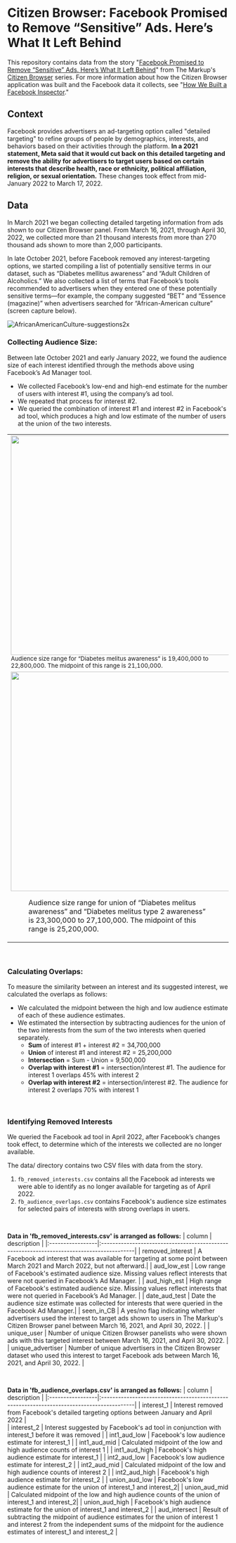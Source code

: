 # Citizen Browser: Facebook Promised to Remove “Sensitive” Ads. Here’s What It Left Behind

This repository contains data from the story "[Facebook Promised to Remove “Sensitive” Ads. Here’s What It Left Behind](https://themarkup.org/)" from The Markup's [Citizen Browser](https://themarkup.org/citizen-browser/) series. For more information about how the Citizen Browser application was built and the Facebook data it collects, see "[How We Built a Facebook Inspector](https://themarkup.org/citizen-browser/2021/01/05/how-we-built-a-facebook-inspector)."

## Context
Facebook provides advertisers an ad-targeting option called "detailed targeting" to refine groups of people by demographics, interests, and behaviors based on their activities through the platform. **In a 2021 statement, Meta said that it would cut back on this detailed targeting and remove the ability for advertisers to target users based on certain interests that describe health, race or ethnicity, political affiliation, religion, or sexual orientation.** These changes took effect from mid-January 2022 to March 17, 2022.


## Data

In March 2021 we began collecting detailed targeting information from ads shown to our Citizen Browser panel. From March 16, 2021, through April 30, 2022, we collected more than 21 thousand interests from more than 270 thousand ads shown to more than 2,000 participants.

In late October 2021, before Facebook removed any interest-targeting options, we started compiling a list of potentially sensitive terms in our dataset, such as “Diabetes mellitus awareness” and “Adult Children of Alcoholics.” We also collected a list of terms that Facebook’s tools recommended to advertisers when they entered one of these potentially sensitive terms—for example, the company suggested “BET” and “Essence (magazine)” when advertisers searched for “African-American culture” (screen capture below).

![AfricanAmericanCulture-suggestions2x](https://user-images.githubusercontent.com/821717/167681695-76554405-2fc4-48ac-a9d9-7677cfd472dc.png)


### Collecting Audience Size:

Between late October 2021 and early January 2022, we found the audience size of each interest identified through the methods above using Facebook’s Ad Manager tool. 
* We collected Facebook’s low-end and high-end estimate for the number of users with interest #1, using the company’s ad tool.
* We repeated that process for interest #2. 
* We queried the combination of interest #1 and interest #2 in Facebook's ad tool, which produces a high and low estimate of the number of users at the union of the two interests.


<table>
  <tr>
    <td width="50%"><img src="https://user-images.githubusercontent.com/821717/167702953-5918fc29-7b7b-4eb1-8515-6e63872d8ab4.png" height="500"><br/>
    <small>Audience size range for “Diabetes melitus awareness” is 19,400,000 to 22,800,000. The midpoint of this range is 21,100,000.</small></td>
    <td width="50%"><img src="https://user-images.githubusercontent.com/821717/167702972-b7657f44-382c-4180-895c-9e7bda18bdf2.png" height="500"><br/>
    <small>Audience size range for “Diabetes melitus type 2 awareness” is 12,500,000 to 14,700,000. The midpoint of this range is 13,600,000.</small></td>
  </tr>
  <tr>
    <td width="50%"><img src="https://user-images.githubusercontent.com/821717/167702985-6b70737b-826a-4fd0-9a75-e26298ae3726.png" height="500"><br/>
    <figure>Audience size range for union of “Diabetes melitus awareness” and “Diabetes melitus type 2 awareness” is 23,300,000 to 27,100,000. The midpoint of this range is 25,200,000.</figure></td>
    
  </tr>
  </table>



<p>&nbsp;</p>


### Calculating Overlaps:

To measure the similarity between an interest and its suggested interest, we calculated the overlaps as follows:
* We calculated the midpoint between the high and low audience estimate of each of these audience estimates. 
* We estimated the intersection by subtracting audiences for the union of the two interests from the sum of the two interests when queried separately.
  - **Sum** of interest #1 + interest #2 = 34,700,000
  - **Union** of interest #1 and interest #2 = 25,200,000
  - **Intersection** = Sum - Union = 9,500,000
  - **Overlap with interest #1** = intersection/interest #1. The audience for interest 1 overlaps 45% with interest 2
  - **Overlap with interest #2** = intersection/interest #2. The audience for interest 2 overlaps 70% with interest 1

<p>&nbsp;</p>

### Identifying Removed Interests

We queried the Facebook ad tool in April 2022, after Facebook’s changes took effect, to determine which of the interests we collected are no longer available.

The data/ directory contains two CSV files with data from the story.

1. `fb_removed_interests.csv` contains all the Facebook ad interests we were able to identify as no longer available for targeting as of April 2022.
2. `fb_audience_overlaps.csv` contains Facebook's audience size estimates for selected pairs of interests with strong overlaps in users. 


<p>&nbsp;</p>
    

**Data in 'fb_removed_interests.csv' is arranged as follows:**
| column           | description                                                                                |
|:-----------------|:------------------------------------------------------------------------------------------|
| removed_interest   | A Facebook ad interest that was available for targeting at some point between March 2021 and March 2022, but not afterward.|
| aud_low_est      | Low range of Facebook's estimated audience size. Missing values reflect interests that were not queried in Facebook’s Ad Manager.  |
| aud_high_est      | High range of Facebook's estimated audience size. Missing values reflect interests that were not queried in Facebook’s Ad Manager. |
| date_aud_test      | Date the audience size estimate was collected for interests that were queried in the Facebook Ad Manager.|
| seen_in_CB      | A yes/no flag indicating whether advertisers used the interest to target  ads shown to users in The Markup's Citizen Browser panel between March 16, 2021, and April 30, 2022.  |
| unique_user      | Number of unique Citizen Browser panelists who were shown ads with this targeted interest between March 16, 2021, and April 30, 2022. |
| unique_advertiser      | Number of unique advertisers in the Citizen Browser dataset who used this interest to target Facebook ads between March 16, 2021, and April 30, 2022. |



    
<p>&nbsp;</p>  


**Data in 'fb_audience_overlaps.csv' is arranged as follows:**
| column           | description                                                                                  |
|:-----------------|:------------------------------------------------------------------------------------------|
| interest_1 | Interest removed from Facebook's detailed targeting options between January and April 2022 |                      
| interest_2 | Interest suggested by Facebook's ad tool in conjunction with interest_1 before it was removed  |
| int1_aud_low | Facebook's low audience estimate for interest_1 |
| int1_aud_mid | Calculated midpoint of the low and high audience counts of interest 1 |
| int1_aud_high | Facebook's high audience estimate for interest_1 |
| int2_aud_low | Facebook's low audience estimate for interest_2 |
| int2_aud_mid | Calculated midpoint of the low and high audience counts of interest 2 |
| int2_aud_high | Facebook's high audience estimate for interest_2 |
| union_aud_low | Facebook's low audience estimate for the union of interest_1 and interest_2|
| union_aud_mid | Calculated midpoint of the low and high audience counts of the union of interest_1 and interest_2|
| union_aud_high | Facebook's high audience estimate for the union of interest_1 and interest_2 |
| aud_intersect | Result of subtracting the midpoint of audience estimates for the union of interest 1 and interest 2 from the independent sums of the midpoint for the audience estimates of interest_1 and interest_2  |



